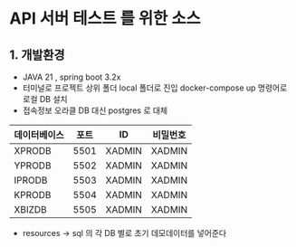 # API 서버 테스트 를 위한 소스 

## 1. 개발환경
* JAVA 21 , spring boot 3.2x
* 터미널로 프로젝트 상위 폴더 local 폴더로 진입 docker-compose up 명령어로 로컬 DB 설치
* 접속정보 오라클 DB 대신 postgres 로 대체 

| 데이터베이스 |  포트   | ID | 비밀번호 |
|---|------|---|---|
| XPRODB | 5501 | XADMIN | XADMIN |
| YPRODB | 5502 | XADMIN | XADMIN |
| IPRODB | 5503 | XADMIN | XADMIN |
| KPRODB | 5504 | XADMIN | XADMIN |
| XBIZDB | 5505 | XADMIN | XADMIN |

* resources -> sql 의 각 DB 별로 초기 데모데이터를 넣어준다 